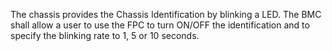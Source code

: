 The chassis provides the Chassis Identification by blinking a LED.  The BMC
shall allow a user to use the FPC to turn ON/OFF the identification and to
specify the blinking rate to 1, 5 or 10 seconds.
